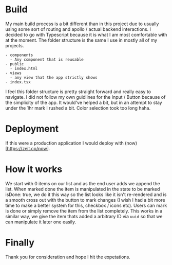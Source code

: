 # Build

My main build process is a bit different than in this project due to usually using some sort of routing and apollo / actual backend interactions. I decided to go with Typescript because it is what I am most comfortable with at the moment. The folder structure is the same I use in mostly all of my projects.

```
- components
  - Any component that is reusable
- public
  - index.html
- views
  - any view that the app strictly shows
- index.tsx
```

I feel this folder structure is pretty straight forward and really easy to navigate. I did not follow my own guidlines for the Input / Button because of the simplicity of the app. It would've helped a bit, but in an attempt to stay under the 1hr mark I rushed a bit. Color selection took too long haha.

# Deployment

If this were a production application I would deploy with (now)[https://zeit.co/now].

# How it works

We start with 0 items on our list and as the end user adds we append the list. When marked done the item is manipulated in the state to be marked isDone: true, we do it this way so the list looks like it isn't re-rendered and is a smooth cross out with the button to mark changes (I wish I had a bit more time to make a better system for this, checkbox / icons etc). Users can mark is done or simply remove the item from the list completely. This works in a similar way, we give the item thats added a arbitrary ID via `uuid` so that we can manipulate it later one easily.

# Finally

Thank you for consideration and hope I hit the expetations.
